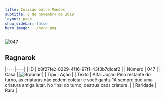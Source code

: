 ```yaml
---
title: Colisão entre Mundos
subtitle: 8 de novembro de 2019
layout: page
show_sidebar: false
hero_image: ../hero.png
---
```


![047](https://cdn.keyforgegame.com/media/card_front/pt/452_047_74J4X26PXH7R_pt.png)

## Ragnarok

|----|----|
| ID | b8f27fe2-8229-4f16-97f1-43f3b7d1caf2 |
| Número | 047 |
| Casa | ![Brobnar](https://archonarcana.com/images/thumb/e/e0/Brobnar.png/22px-Brobnar.png "Brobnar") |
| Tipo | Ação |
| Texto | Alfa.  Jogar: Pelo restante do turno, as criaturas não podem coletar e você ganha 1A sempre que uma criatura amiga lutar.  No final do turno, destrua cada criatura. |
| Raridade | Rara |
